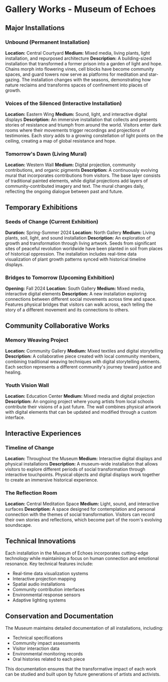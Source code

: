 # Gallery Works - Museum of Echoes

## Major Installations

### Unbound (Permanent Installation)

**Location:** Central Courtyard
**Medium:** Mixed media, living plants, light installation, and repurposed architecture
**Description:** A building-sized installation that transformed a former prison into a garden of light and hope. Chains morph into flowering vines, cell blocks have become community spaces, and guard towers now serve as platforms for meditation and star-gazing. The installation changes with the seasons, demonstrating how nature reclaims and transforms spaces of confinement into places of growth.

### Voices of the Silenced (Interactive Installation)

**Location:** Eastern Wing
**Medium:** Sound, light, and interactive digital displays
**Description:** An immersive installation that collects and presents stories of resistance and triumph from around the world. Visitors enter dark rooms where their movements trigger recordings and projections of testimonies. Each story adds to a growing constellation of light points on the ceiling, creating a map of global resistance and hope.


### Tomorrow's Dawn (Living Mural)

**Location:** Western Wall
**Medium:** Digital projection, community contributions, and organic pigments
**Description:** A continuously evolving mural that incorporates contributions from visitors. The base layer consists of traditional painted elements, while digital projections add layers of community-contributed imagery and text. The mural changes daily, reflecting the ongoing dialogue between past and future.

## Temporary Exhibitions

### Seeds of Change (Current Exhibition)

**Duration:** Spring-Summer 2024
**Location:** North Gallery
**Medium:** Living plants, soil, light, and sound installation
**Description:** An exploration of growth and transformation through living artwork. Seeds from significant sites of peaceful revolution worldwide have been planted in soil from places of historical oppression. The installation includes real-time data visualization of plant growth patterns synced with historical timeline displays.

### Bridges to Tomorrow (Upcoming Exhibition)

**Opening:** Fall 2024
**Location:** South Gallery
**Medium:** Mixed media, interactive digital elements
**Description:** A new installation exploring connections between different social movements across time and space. Features physical bridges that visitors can walk across, each telling the story of a different movement and its connections to others.

## Community Collaborative Works

### Memory Weaving Project

**Location:** Community Gallery
**Medium:** Mixed textiles and digital storytelling
**Description:** A collaborative piece created with local community members, combining traditional weaving techniques with digital storytelling elements. Each section represents a different community's journey toward justice and healing.

### Youth Vision Wall

**Location:** Education Center
**Medium:** Mixed media and digital projection
**Description:** An ongoing project where young artists from local schools contribute their visions of a just future. The wall combines physical artwork with digital elements that can be updated and modified through a custom interface.

## Interactive Experiences

### Timeline of Change

**Location:** Throughout the Museum
**Medium:** Interactive digital displays and physical installations
**Description:** A museum-wide installation that allows visitors to explore different periods of social transformation through interactive touchpoints. Physical objects and digital displays work together to create an immersive historical experience.

### The Reflection Room

**Location:** Central Meditation Space
**Medium:** Light, sound, and interactive surfaces
**Description:** A space designed for contemplation and personal connection with the themes of social transformation. Visitors can record their own stories and reflections, which become part of the room's evolving soundscape.

## Technical Innovations

Each installation in the Museum of Echoes incorporates cutting-edge technology while maintaining a focus on human connection and emotional resonance. Key technical features include:

- Real-time data visualization systems
- Interactive projection mapping
- Spatial audio installations
- Community contribution interfaces
- Environmental response sensors
- Adaptive lighting systems

## Conservation and Documentation

The Museum maintains detailed documentation of all installations, including:

- Technical specifications
- Community impact assessments
- Visitor interaction data
- Environmental monitoring records
- Oral histories related to each piece

This documentation ensures that the transformative impact of each work can be studied and built upon by future generations of artists and activists.
